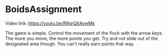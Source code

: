 # BoidsAssignment
 
Video link: https://youtu.be/R9qrQ6AvwMk

The game is simple. Control the movement of the flock with the arrow keys. The more you move, the more points you get.
Try and not slide out of the designated area though. You can't really earn points that way.
